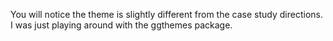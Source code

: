 You will notice the theme is slightly different from the case study directions.
I was just playing around with the ggthemes package. 